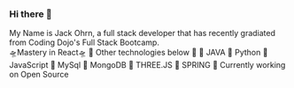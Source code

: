 ### Hi there 👋
My Name is Jack Ohrn, a full stack developer that has recently gradiated from Coding Dojo's Full Stack Bootcamp. <br>
🛸Mastery in React🛸
📡 Other technologies below 📡
      👾 JAVA
      👾 Python
      👾 JavaScript
      👾 MySql
      👾 MongoDB
      👾 THREE.JS
      👾 SPRING 
📲 Currently working on Open Source 
